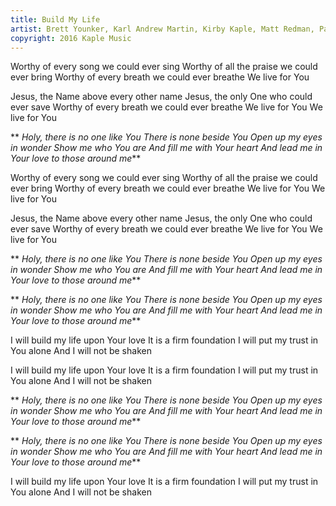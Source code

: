 ```yaml
---
title: Build My Life
artist: Brett Younker, Karl Andrew Martin, Kirby Kaple, Matt Redman, Pat Barrett
copyright: 2016 Kaple Music
---
```

Worthy of every song
 we could ever sing
Worthy of all the praise
 we could ever bring
Worthy of every breath
 we could ever breathe
We live for You

Jesus, the Name above
 every other name
Jesus, the only One
 who could ever save
Worthy of every breath
 we could ever breathe
We live for You
We live for You

 ** *Holy, there is no one like You
  There is none beside You
  Open up my eyes in wonder
  Show me who You are
  And fill me with Your heart
  And lead me in Your love
   to those around me***

Worthy of every song
 we could ever sing
Worthy of all the praise
 we could ever bring
Worthy of every breath
 we could ever breathe
We live for You
We live for You

Jesus, the Name above
 every other name
Jesus, the only One
 who could ever save
Worthy of every breath
 we could ever breathe
We live for You
We live for You

 ** *Holy, there is no one like You
  There is none beside You
  Open up my eyes in wonder
  Show me who You are
  And fill me with Your heart
  And lead me in Your love
   to those around me***

 ** *Holy, there is no one like You
  There is none beside You
  Open up my eyes in wonder
  Show me who You are
  And fill me with Your heart
  And lead me in Your love
   to those around me***

I will build my life
 upon Your love
It is a firm foundation
I will put my trust
 in You alone
And I will not be shaken

I will build my life
 upon Your love
It is a firm foundation
I will put my trust
 in You alone
And I will not be shaken

 ** *Holy, there is no one like You
  There is none beside You
  Open up my eyes in wonder
  Show me who You are
  And fill me with Your heart
  And lead me in Your love
   to those around me***

 ** *Holy, there is no one like You
  There is none beside You
  Open up my eyes in wonder
  Show me who You are
  And fill me with Your heart
  And lead me in Your love
   to those around me***

I will build my life
 upon Your love
It is a firm foundation
I will put my trust
 in You alone
And I will not be shaken